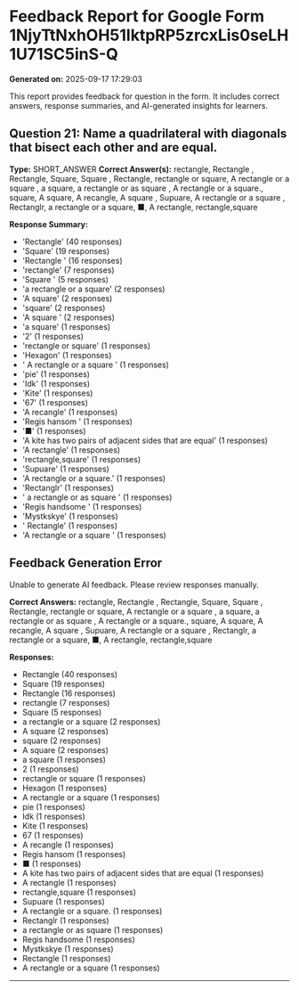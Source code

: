 # Feedback Report for Google Form 1NjyTtNxhOH51IktpRP5zrcxLis0seLH1U71SC5inS-Q
**Generated on:** 2025-09-17 17:29:03

This report provides feedback for question in the form. It includes correct answers, response summaries, and AI-generated insights for learners.

## Question 21: Name a quadrilateral with diagonals that bisect each other and are equal.
**Type:** SHORT_ANSWER
**Correct Answer(s):** rectangle, Rectangle , Rectangle, Square, Square ,  Rectangle, rectangle or square,  A rectangle or a square , a square,  a rectangle or as square , A rectangle or a square., square, A square, A recangle, A square , Supuare, A rectangle or a square , Rectanglr, a rectangle or a square, ■, A rectangle, rectangle,square

**Response Summary:**
- 'Rectangle' (40 responses)
- 'Square' (19 responses)
- 'Rectangle ' (16 responses)
- 'rectangle' (7 responses)
- 'Square ' (5 responses)
- 'a rectangle or a square' (2 responses)
- 'A square' (2 responses)
- 'square' (2 responses)
- 'A square ' (2 responses)
- 'a square' (1 responses)
- '2' (1 responses)
- 'rectangle or square' (1 responses)
- 'Hexagon' (1 responses)
- ' A rectangle or a square ' (1 responses)
- 'pie' (1 responses)
- 'Idk' (1 responses)
- 'Kite' (1 responses)
- '67' (1 responses)
- 'A recangle' (1 responses)
- 'Regis hansom ' (1 responses)
- '■' (1 responses)
- 'A kite has two pairs of adjacent sides that are equal' (1 responses)
- 'A rectangle' (1 responses)
- 'rectangle,square' (1 responses)
- 'Supuare' (1 responses)
- 'A rectangle or a square.' (1 responses)
- 'Rectanglr' (1 responses)
- ' a rectangle or as square ' (1 responses)
- 'Regis handsome ' (1 responses)
- 'Mystkskye' (1 responses)
- ' Rectangle' (1 responses)
- 'A rectangle or a square ' (1 responses)

## Feedback Generation Error
Unable to generate AI feedback. Please review responses manually.

**Correct Answers:** rectangle, Rectangle , Rectangle, Square, Square ,  Rectangle, rectangle or square,  A rectangle or a square , a square,  a rectangle or as square , A rectangle or a square., square, A square, A recangle, A square , Supuare, A rectangle or a square , Rectanglr, a rectangle or a square, ■, A rectangle, rectangle,square

**Responses:**
- Rectangle (40 responses)
- Square (19 responses)
- Rectangle  (16 responses)
- rectangle (7 responses)
- Square  (5 responses)
- a rectangle or a square (2 responses)
- A square (2 responses)
- square (2 responses)
- A square  (2 responses)
- a square (1 responses)
- 2 (1 responses)
- rectangle or square (1 responses)
- Hexagon (1 responses)
-  A rectangle or a square  (1 responses)
- pie (1 responses)
- Idk (1 responses)
- Kite (1 responses)
- 67 (1 responses)
- A recangle (1 responses)
- Regis hansom  (1 responses)
- ■ (1 responses)
- A kite has two pairs of adjacent sides that are equal (1 responses)
- A rectangle (1 responses)
- rectangle,square (1 responses)
- Supuare (1 responses)
- A rectangle or a square. (1 responses)
- Rectanglr (1 responses)
-  a rectangle or as square  (1 responses)
- Regis handsome  (1 responses)
- Mystkskye (1 responses)
-  Rectangle (1 responses)
- A rectangle or a square  (1 responses)

---

